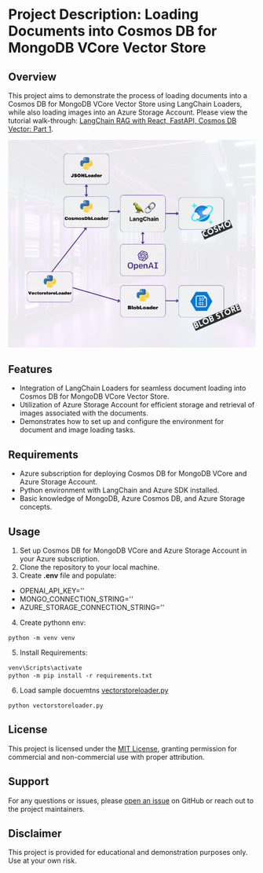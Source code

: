 
# Project Description: Loading Documents into Cosmos DB for MongoDB VCore Vector Store

## Overview
This project aims to demonstrate the process of loading documents into a Cosmos DB for MongoDB VCore Vector Store using LangChain Loaders, while also loading images into an Azure Storage Account. Please view the tutorial walk-through: [LangChain RAG with React, FastAPI, Cosmos DB Vector: Part 1](https://stochasticcoder.com/2024/02/27/langchain-rag-with-react-fastapi-cosmos-db-vector-part-1/).

![loader diagrma](../images/demo_loader.png)

## Features
- Integration of LangChain Loaders for seamless document loading into Cosmos DB for MongoDB VCore Vector Store.
- Utilization of Azure Storage Account for efficient storage and retrieval of images associated with the documents.
- Demonstrates how to set up and configure the environment for document and image loading tasks.

## Requirements
- Azure subscription for deploying Cosmos DB for MongoDB VCore and Azure Storage Account.
- Python environment with LangChain and Azure SDK installed.
- Basic knowledge of MongoDB, Azure Cosmos DB, and Azure Storage concepts.

## Usage
1. Set up Cosmos DB for MongoDB VCore and Azure Storage Account in your Azure subscription.
2. Clone the repository to your local machine.
3. Create **.env** file and populate:
- OPENAI_API_KEY=''
- MONGO_CONNECTION_STRING=''
- AZURE_STORAGE_CONNECTION_STRING=''
4. Create pythonn env: 
```
python -m venv venv
```
5. Install Requirements:
```
venv\Scripts\activate
python -m pip install -r requirements.txt
```
6. Load sample docuemtns [vectorstoreloader.py](vectorstoreloader.py)
```
python vectorstoreloader.py
```





## License
This project is licensed under the [MIT License](../MIT.md), granting permission for commercial and non-commercial use with proper attribution.

## Support
For any questions or issues, please [open an issue](https://github.com/Jscholtes128/LangChain-RAG-Pattern-with-React-FastAPI-and-Cosmos-DB-Vector-Store/issues) on GitHub or reach out to the project maintainers.

## Disclaimer
This project is provided for educational and demonstration purposes only. Use at your own risk.

